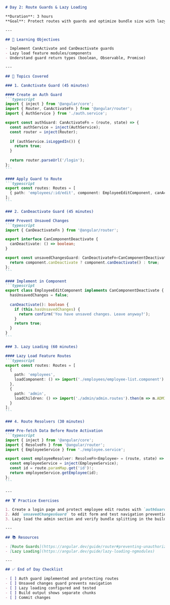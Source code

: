 ````markdown
# Day 2: Route Guards & Lazy Loading

**Duration**: 3 hours  
**Goal**: Protect routes with guards and optimize bundle size with lazy loading.

---

## 🎯 Learning Objectives

- Implement CanActivate and CanDeactivate guards
- Lazy load feature modules/components
- Understand guard return types (boolean, Observable, Promise)

---

## 📝 Topics Covered

### 1. CanActivate Guard (45 minutes)

#### Create an Auth Guard
```typescript
import { inject } from '@angular/core';
import { Router, CanActivateFn } from '@angular/router';
import { AuthService } from './auth.service';

export const authGuard: CanActivateFn = (route, state) => {
  const authService = inject(AuthService);
  const router = inject(Router);
  
  if (authService.isLoggedIn()) {
    return true;
  }
  
  return router.parseUrl('/login');
};
```

#### Apply Guard to Route
```typescript
export const routes: Routes = [
  { path: 'employees/:id/edit', component: EmployeeEditComponent, canActivate: [authGuard] }
];
```

### 2. CanDeactivate Guard (45 minutes)

#### Prevent Unsaved Changes
```typescript
import { CanDeactivateFn } from '@angular/router';

export interface CanComponentDeactivate {
  canDeactivate: () => boolean;
}

export const unsavedChangesGuard: CanDeactivateFn<CanComponentDeactivate> = (component) => {
  return component.canDeactivate ? component.canDeactivate() : true;
};
```

#### Implement in Component
```typescript
export class EmployeeEditComponent implements CanComponentDeactivate {
  hasUnsavedChanges = false;
  
  canDeactivate(): boolean {
    if (this.hasUnsavedChanges) {
      return confirm('You have unsaved changes. Leave anyway?');
    }
    return true;
  }
}
```

### 3. Lazy Loading (60 minutes)

#### Lazy Load Feature Routes
```typescript
export const routes: Routes = [
  {
    path: 'employees',
    loadComponent: () => import('./employees/employee-list.component').then(m => m.EmployeeListComponent)
  },
  {
    path: 'admin',
    loadChildren: () => import('./admin/admin.routes').then(m => m.ADMIN_ROUTES)
  }
];
```

### 4. Route Resolvers (30 minutes)

#### Pre-fetch Data Before Route Activation
```typescript
import { inject } from '@angular/core';
import { ResolveFn } from '@angular/router';
import { EmployeeService } from './employee.service';

export const employeeResolver: ResolveFn<Employee> = (route, state) => {
  const employeeService = inject(EmployeeService);
  const id = route.paramMap.get('id')!;
  return employeeService.getEmployee(id);
};
```

---

## 🏋️ Practice Exercises

1. Create a login page and protect employee edit routes with `authGuard`.
2. Add `unsavedChangesGuard` to edit form and test navigation prevention.
3. Lazy load the admin section and verify bundle splitting in the build output.

---

## 📚 Resources

- [Route Guards](https://angular.dev/guide/router#preventing-unauthorized-access)
- [Lazy Loading](https://angular.dev/guide/lazy-loading-ngmodules)

---

## ✅ End of Day Checklist

- [ ] Auth guard implemented and protecting routes
- [ ] Unsaved changes guard prevents navigation
- [ ] Lazy loading configured and tested
- [ ] Build output shows separate chunks
- [ ] Commit changes

````